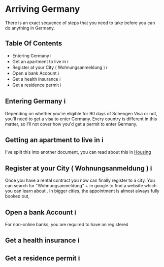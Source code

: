 # Arriving Germany

There is an exact sequence of steps that you need to take before you can do anything in Germany.

## Table Of Contents 
- Entering Germany ℹ️
- Get an apartment to live in ℹ️
- Register at your City ( Wohnungsanmeldung ) ℹ️
- Open a bank Account ℹ️
- Get a health insurance ℹ️
- Get a residence permit ℹ️

## Entering Germany ℹ️

Depending on whether you're eligible for 90 days of Schengen Visa or not, you'll need to get a visa to enter Germany. Every country is different in this matter, so I'll not cover how you'd get a permit to enter Germany.

## Getting an apartment to live in ℹ️

I've split this into another document, you can read about this in [Housing](https://github.com/h-joo/life-in-germany/blob/main/Housing.md)

## Register at your City ( Wohnungsanmeldung ) ℹ️

Once you have a rental contract you now can finally register to a city. You can search for "Wohnungsanmeldung" + <name of the city your apartment is present> in google to find a website which you can learn about . In bigger cities, the appointment is almost always fully booked out, 

## Open a bank Account ℹ️

For non-online banks, you are required to have an registered 

## Get a health insurance ℹ️

## Get a residence permit ℹ️
